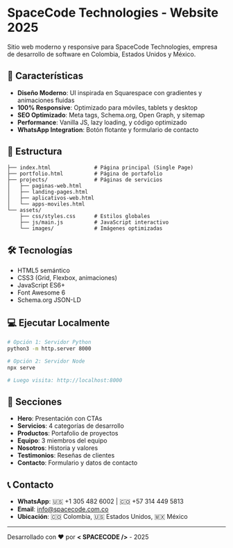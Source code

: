 # SpaceCode Technologies - Website 2025

Sitio web moderno y responsive para SpaceCode Technologies, empresa de desarrollo de software en Colombia, Estados Unidos y México.

## 🚀 Características

- **Diseño Moderno**: UI inspirada en Squarespace con gradientes y animaciones fluidas
- **100% Responsive**: Optimizado para móviles, tablets y desktop
- **SEO Optimizado**: Meta tags, Schema.org, Open Graph, y sitemap
- **Performance**: Vanilla JS, lazy loading, y código optimizado
- **WhatsApp Integration**: Botón flotante y formulario de contacto

## 📁 Estructura

```
├── index.html              # Página principal (Single Page)
├── portfolio.html          # Página de portafolio
├── projects/               # Páginas de servicios
│   ├── paginas-web.html
│   ├── landing-pages.html
│   ├── aplicativos-web.html
│   └── apps-moviles.html
└── assets/
    ├── css/styles.css      # Estilos globales
    ├── js/main.js          # JavaScript interactivo
    └── images/             # Imágenes optimizadas
```

## 🛠️ Tecnologías

- HTML5 semántico
- CSS3 (Grid, Flexbox, animaciones)
- JavaScript ES6+
- Font Awesome 6
- Schema.org JSON-LD

## 💻 Ejecutar Localmente

```bash
# Opción 1: Servidor Python
python3 -m http.server 8000

# Opción 2: Servidor Node
npx serve

# Luego visita: http://localhost:8000
```

## 🎨 Secciones

- **Hero**: Presentación con CTAs
- **Servicios**: 4 categorías de desarrollo
- **Productos**: Portafolio de proyectos
- **Equipo**: 3 miembros del equipo
- **Nosotros**: Historia y valores
- **Testimonios**: Reseñas de clientes
- **Contacto**: Formulario y datos de contacto

## 📞 Contacto

- **WhatsApp**: 🇺🇸 +1 305 482 6002 | 🇨🇴 +57 314 449 5813
- **Email**: info@spacecode.com.co
- **Ubicación**: 🇨🇴 Colombia, 🇺🇸 Estados Unidos, 🇲🇽 México

---

Desarrollado con ♥ por **&lt; SPACECODE /&gt;** - 2025
